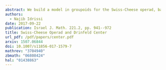 ```yaml
---
abstract: We build a model in groupoids for the Swiss-Cheese operad, based on parenthesized permutations and braids, and we relate algebras over this model to the classical description of algebras over the homology of the Swiss-Cheese operad. We extend our model to a rational model for the Swiss-Cheese operad, and we compare it to the model that we would get if the operad Swiss-Cheese were formal.
authors:
  - Najib Idrissi
date: 2017-09-22
publication: Israel J. Math. 221.2, pp. 941--972
title: Swiss-Cheese Operad and Drinfeld Center
url_pdf: /pdf/papers/center.pdf
arxiv: 1507.06844
doi: 10.1007/s11856-017-1579-7
mathrev: "3704940"
zbmath: "06808424"
hal: "01438863"
---
```

